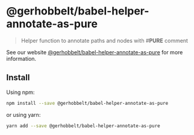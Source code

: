 # @gerhobbelt/babel-helper-annotate-as-pure

> Helper function to annotate paths and nodes with #__PURE__ comment

See our website [@gerhobbelt/babel-helper-annotate-as-pure](https://new.babeljs.io/docs/en/next/babel-helper-annotate-as-pure.html) for more information.

## Install

Using npm:

```sh
npm install --save @gerhobbelt/babel-helper-annotate-as-pure
```

or using yarn:

```sh
yarn add --save @gerhobbelt/babel-helper-annotate-as-pure
```
